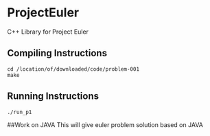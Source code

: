 # ProjectEuler
C++ Library for Project Euler  

## Compiling Instructions
```
cd /location/of/downloaded/code/problem-001
make
```

## Running Instructions
```
./run_p1
```

##Work on JAVA
This will give euler problem solution based on JAVA
